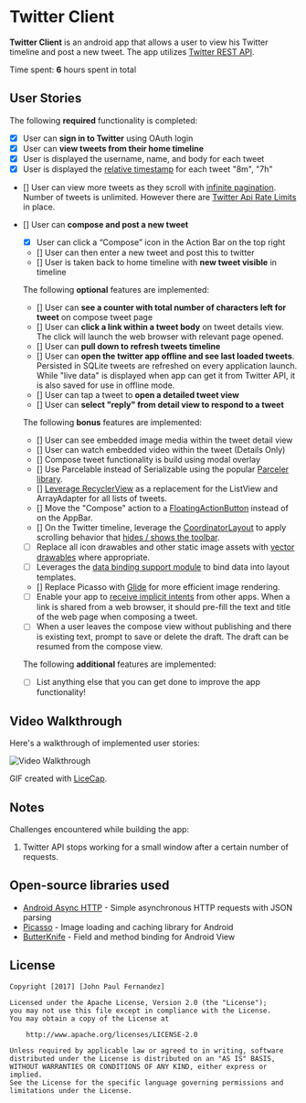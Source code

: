# Twitter Client

**Twitter Client** is an android app that allows a user to view his Twitter timeline and post a new tweet. The app utilizes [Twitter REST API](https://dev.twitter.com/rest/public).

Time spent: **6** hours spent in total

## User Stories

The following **required** functionality is completed:

* [x]	User can **sign in to Twitter** using OAuth login
* [x]	User can **view tweets from their home timeline**
  * [x] User is displayed the username, name, and body for each tweet
  * [x] User is displayed the [relative timestamp](https://gist.github.com/nesquena/f786232f5ef72f6e10a7) for each tweet "8m", "7h"
  * [] User can view more tweets as they scroll with [infinite pagination](http://guides.codepath.com/android/Endless-Scrolling-with-AdapterViews-and-RecyclerView). Number of tweets is unlimited.
    However there are [Twitter Api Rate Limits](https://dev.twitter.com/rest/public/rate-limiting) in place.
* [] User can **compose and post a new tweet**
  * [x] User can click a “Compose” icon in the Action Bar on the top right
  * [] User can then enter a new tweet and post this to twitter
  * [] User is taken back to home timeline with **new tweet visible** in timeline

  The following **optional** features are implemented:

  * [] User can **see a counter with total number of characters left for tweet** on compose tweet page
  * [] User can **click a link within a tweet body** on tweet details view. The click will launch the web browser with relevant page opened.
  * [] User can **pull down to refresh tweets timeline**
  * [] User can **open the twitter app offline and see last loaded tweets**. Persisted in SQLite tweets are refreshed on every application launch. While "live data" is displayed when app can get it from Twitter API, it is also saved for use in offline mode.
  * [] User can tap a tweet to **open a detailed tweet view**
  * [] User can **select "reply" from detail view to respond to a tweet**

  The following **bonus** features are implemented:

  * [] User can see embedded image media within the tweet detail view
  * [] User can watch embedded video within the tweet (Details Only)
  * [] Compose tweet functionality is build using modal overlay
  * [] Use Parcelable instead of Serializable using the popular [Parceler library](http://guides.codepath.com/android/Using-Parceler).
  * [] [Leverage RecyclerView](http://guides.codepath.com/android/Using-the-RecyclerView) as a replacement for the ListView and ArrayAdapter for all lists of tweets.
  * [] Move the "Compose" action to a [FloatingActionButton](https://github.com/codepath/android_guides/wiki/Floating-Action-Buttons) instead of on the AppBar.
  * [] On the Twitter timeline, leverage the [CoordinatorLayout](http://guides.codepath.com/android/Handling-Scrolls-with-CoordinatorLayout#responding-to-scroll-events) to apply scrolling behavior that [hides / shows the toolbar](http://guides.codepath.com/android/Using-the-App-ToolBar#reacting-to-scroll).
  * [ ] Replace all icon drawables and other static image assets with [vector drawables](http://guides.codepath.com/android/Drawables#vector-drawables) where appropriate.
  * [ ] Leverages the [data binding support module](http://guides.codepath.com/android/Applying-Data-Binding-for-Views) to bind data into layout templates.
  * [] Replace Picasso with [Glide](http://inthecheesefactory.com/blog/get-to-know-glide-recommended-by-google/en) for more efficient image rendering.
  * [ ] Enable your app to [receive implicit intents](http://guides.codepath.com/android/Using-Intents-to-Create-Flows#receiving-implicit-intents) from other apps.  When a link is shared from a web browser, it should pre-fill the text and title of the web page when composing a tweet.
  * [ ] When a user leaves the compose view without publishing and there is existing text, prompt to save or delete the draft.  The draft can be resumed from the compose view.

  The following **additional** features are implemented:

  * [ ] List anything else that you can get done to improve the app functionality!

## Video Walkthrough

Here's a walkthrough of implemented user stories:

<img src='' title='Video Walkthrough' width='' alt='Video Walkthrough' />

GIF created with [LiceCap](http://www.cockos.com/licecap/).

## Notes

Challenges encountered while building the app:
1. Twitter API stops working for a small window after a certain number of requests. 

## Open-source libraries used

- [Android Async HTTP](https://github.com/loopj/android-async-http) - Simple asynchronous HTTP requests with JSON parsing
- [Picasso](http://square.github.io/picasso/) - Image loading and caching library for Android
- [ButterKnife](http://jakewharton.github.io/butterknife/) - Field and method binding for Android View

## License

    Copyright [2017] [John Paul Fernandez]

    Licensed under the Apache License, Version 2.0 (the "License");
    you may not use this file except in compliance with the License.
    You may obtain a copy of the License at

        http://www.apache.org/licenses/LICENSE-2.0

    Unless required by applicable law or agreed to in writing, software
    distributed under the License is distributed on an "AS IS" BASIS,
    WITHOUT WARRANTIES OR CONDITIONS OF ANY KIND, either express or implied.
    See the License for the specific language governing permissions and
    limitations under the License.
